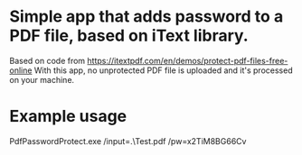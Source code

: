 # Simple app that adds password to a PDF file, based on iText library. 

Based on code from https://itextpdf.com/en/demos/protect-pdf-files-free-online
With this app, no unprotected PDF file is uploaded and it's processed on your machine. 

# Example usage
PdfPasswordProtect.exe /input=.\Test.pdf /pw=x2TiM8BG66Cv
